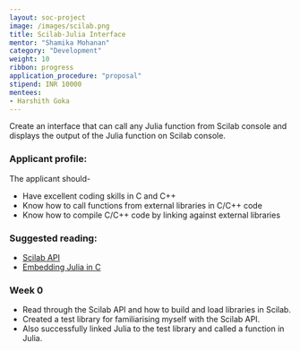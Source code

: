 ```yaml
---
layout: soc-project
image: /images/scilab.png
title: Scilab-Julia Interface
mentor: "Shamika Mohanan"
category: "Development"
weight: 10
ribbon: progress
application_procedure: "proposal"
stipend: INR 10000
mentees:
- Harshith Goka
---
```


Create an interface that can call any Julia function from Scilab console and displays the output of the Julia function on Scilab console. 

<!--break-->

### Applicant profile:
The applicant should-

- Have excellent coding skills in C and C++
- Know how to call functions from external libraries in C/C++ code
- Know how to compile C/C++ code by linking against external libraries

### Suggested reading:

- [Scilab API](https://help.scilab.org/docs/5.5.2/en_US/section_204636e951f595409bc6782bb8e1d2d9.html)
- [Embedding Julia in C](http://docs.julialang.org/en/release-0.4/manual/embedding/)

### Week 0

* Read through the Scilab API and how to build and load libraries in Scilab.
* Created a test library for familiarising myself with the Scilab API.
* Also successfully linked Julia to the test library and called a function in Julia.
